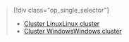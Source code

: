 > [!div class="op_single_selector"]
> * [<span data-ttu-id="4da72-101">Cluster Linux</span><span class="sxs-lookup"><span data-stu-id="4da72-101">Linux cluster</span></span>](../articles/hdinsight/hdinsight-hadoop-run-samples-linux.md)
> * [<span data-ttu-id="4da72-102">Cluster Windows</span><span class="sxs-lookup"><span data-stu-id="4da72-102">Windows cluster</span></span>](../articles/hdinsight/hdinsight-run-samples.md)
> 
> 

